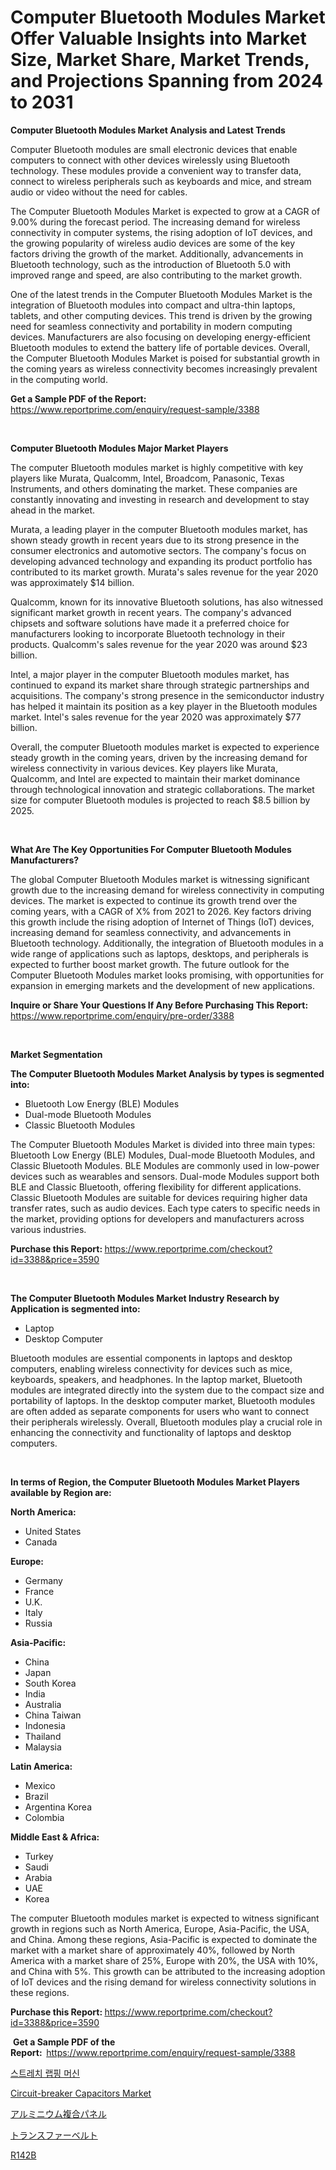 <p><h1>Computer Bluetooth Modules Market Offer Valuable Insights into Market Size, Market Share, Market Trends, and Projections Spanning from 2024 to 2031</h1></p><p><strong>Computer Bluetooth Modules Market Analysis and Latest Trends</strong></p>
<p><p>Computer Bluetooth modules are small electronic devices that enable computers to connect with other devices wirelessly using Bluetooth technology. These modules provide a convenient way to transfer data, connect to wireless peripherals such as keyboards and mice, and stream audio or video without the need for cables.</p><p>The Computer Bluetooth Modules Market is expected to grow at a CAGR of 9.00% during the forecast period. The increasing demand for wireless connectivity in computer systems, the rising adoption of IoT devices, and the growing popularity of wireless audio devices are some of the key factors driving the growth of the market. Additionally, advancements in Bluetooth technology, such as the introduction of Bluetooth 5.0 with improved range and speed, are also contributing to the market growth.</p><p>One of the latest trends in the Computer Bluetooth Modules Market is the integration of Bluetooth modules into compact and ultra-thin laptops, tablets, and other computing devices. This trend is driven by the growing need for seamless connectivity and portability in modern computing devices. Manufacturers are also focusing on developing energy-efficient Bluetooth modules to extend the battery life of portable devices. Overall, the Computer Bluetooth Modules Market is poised for substantial growth in the coming years as wireless connectivity becomes increasingly prevalent in the computing world.</p></p>
<p><strong>Get a Sample PDF of the Report:&nbsp;</strong> <a href="https://www.reportprime.com/enquiry/request-sample/3388">https://www.reportprime.com/enquiry/request-sample/3388</a></p>
<p>&nbsp;</p>
<p><strong>Computer Bluetooth Modules Major Market Players</strong></p>
<p><p>The computer Bluetooth modules market is highly competitive with key players like Murata, Qualcomm, Intel, Broadcom, Panasonic, Texas Instruments, and others dominating the market. These companies are constantly innovating and investing in research and development to stay ahead in the market.</p><p>Murata, a leading player in the computer Bluetooth modules market, has shown steady growth in recent years due to its strong presence in the consumer electronics and automotive sectors. The company's focus on developing advanced technology and expanding its product portfolio has contributed to its market growth. Murata's sales revenue for the year 2020 was approximately $14 billion.</p><p>Qualcomm, known for its innovative Bluetooth solutions, has also witnessed significant market growth in recent years. The company's advanced chipsets and software solutions have made it a preferred choice for manufacturers looking to incorporate Bluetooth technology in their products. Qualcomm's sales revenue for the year 2020 was around $23 billion.</p><p>Intel, a major player in the computer Bluetooth modules market, has continued to expand its market share through strategic partnerships and acquisitions. The company's strong presence in the semiconductor industry has helped it maintain its position as a key player in the Bluetooth modules market. Intel's sales revenue for the year 2020 was approximately $77 billion.</p><p>Overall, the computer Bluetooth modules market is expected to experience steady growth in the coming years, driven by the increasing demand for wireless connectivity in various devices. Key players like Murata, Qualcomm, and Intel are expected to maintain their market dominance through technological innovation and strategic collaborations. The market size for computer Bluetooth modules is projected to reach $8.5 billion by 2025.</p></p>
<p>&nbsp;</p>
<p><strong>What Are The Key Opportunities For Computer Bluetooth Modules Manufacturers?</strong></p>
<p><p>The global Computer Bluetooth Modules market is witnessing significant growth due to the increasing demand for wireless connectivity in computing devices. The market is expected to continue its growth trend over the coming years, with a CAGR of X% from 2021 to 2026. Key factors driving this growth include the rising adoption of Internet of Things (IoT) devices, increasing demand for seamless connectivity, and advancements in Bluetooth technology. Additionally, the integration of Bluetooth modules in a wide range of applications such as laptops, desktops, and peripherals is expected to further boost market growth. The future outlook for the Computer Bluetooth Modules market looks promising, with opportunities for expansion in emerging markets and the development of new applications.</p></p>
<p><strong>Inquire or Share Your Questions If Any Before Purchasing This Report:</strong> <a href="https://www.reportprime.com/enquiry/pre-order/3388">https://www.reportprime.com/enquiry/pre-order/3388</a></p>
<p>&nbsp;</p>
<p><strong>Market Segmentation</strong></p>
<p><strong>The Computer Bluetooth Modules Market Analysis by types is segmented into:</strong></p>
<p><ul><li>Bluetooth Low Energy (BLE) Modules</li><li>Dual-mode Bluetooth Modules</li><li>Classic Bluetooth Modules</li></ul></p>
<p><p>The Computer Bluetooth Modules Market is divided into three main types: Bluetooth Low Energy (BLE) Modules, Dual-mode Bluetooth Modules, and Classic Bluetooth Modules. BLE Modules are commonly used in low-power devices such as wearables and sensors. Dual-mode Modules support both BLE and Classic Bluetooth, offering flexibility for different applications. Classic Bluetooth Modules are suitable for devices requiring higher data transfer rates, such as audio devices. Each type caters to specific needs in the market, providing options for developers and manufacturers across various industries.</p></p>
<p><strong>Purchase this Report:&nbsp;</strong><a href="https://www.reportprime.com/checkout?id=3388&price=3590">https://www.reportprime.com/checkout?id=3388&price=3590</a></p>
<p>&nbsp;</p>
<p><strong>The Computer Bluetooth Modules Market Industry Research by Application is segmented into:</strong></p>
<p><ul><li>Laptop</li><li>Desktop Computer</li></ul></p>
<p><p>Bluetooth modules are essential components in laptops and desktop computers, enabling wireless connectivity for devices such as mice, keyboards, speakers, and headphones. In the laptop market, Bluetooth modules are integrated directly into the system due to the compact size and portability of laptops. In the desktop computer market, Bluetooth modules are often added as separate components for users who want to connect their peripherals wirelessly. Overall, Bluetooth modules play a crucial role in enhancing the connectivity and functionality of laptops and desktop computers.</p></p>
<p>&nbsp;</p>
<p><strong>In terms of Region, the Computer Bluetooth Modules Market Players available by Region are:</strong></p>
<p>
    <p> <strong> North America: </strong>
        <ul>
            <li>United States</li>
            <li>Canada</li>
        </ul>
        </p> 
    <p> <strong> Europe: </strong>
        <ul>
            <li>Germany</li>
            <li>France</li>
            <li>U.K.</li>
            <li>Italy</li>
            <li>Russia</li>
        </ul>
        </p> 
    <p> <strong> Asia-Pacific: </strong>
        <ul>
            <li>China</li>
            <li>Japan</li>
            <li>South Korea</li>
            <li>India</li>
            <li>Australia</li>
            <li>China Taiwan</li>
            <li>Indonesia</li>
            <li>Thailand</li>
            <li>Malaysia</li>
        </ul>
        </p> 
    <p> <strong> Latin America: </strong>
        <ul>
            <li>Mexico</li>
            <li>Brazil</li>
            <li>Argentina Korea</li>
            <li>Colombia</li>
        </ul>
        </p> 
    <p> <strong> Middle East & Africa: </strong>
        <ul>
            <li>Turkey</li>
            <li>Saudi</li>
            <li>Arabia</li>
            <li>UAE</li>
            <li>Korea</li>
        </ul>
    </p>
    </p>
<p><p>The computer Bluetooth modules market is expected to witness significant growth in regions such as North America, Europe, Asia-Pacific, the USA, and China. Among these regions, Asia-Pacific is expected to dominate the market with a market share of approximately 40%, followed by North America with a market share of 25%, Europe with 20%, the USA with 10%, and China with 5%. This growth can be attributed to the increasing adoption of IoT devices and the rising demand for wireless connectivity solutions in these regions.</p></p>
<p><strong>Purchase this Report: </strong><a href="https://www.reportprime.com/checkout?id=3388&price=3590">https://www.reportprime.com/checkout?id=3388&price=3590</a></p>
<p>&nbsp;<strong>Get a Sample PDF of the Report:&nbsp;&nbsp;</strong><a href="https://www.reportprime.com/enquiry/request-sample/3388">https://www.reportprime.com/enquiry/request-sample/3388</a></p>
<p><strong></strong></p>
<p><p><a href="https://github.com/Elenrrera7685/Market-Research-Report-List-1/blob/main/686940013045.md">스트레치 랩핑 머신</a></p><p><a href="https://github.com/Whitneyboyettebo9kiw7yr13/Market-Research-Report-List-1/blob/main/circuit-breaker-capacitors-market.md">Circuit-breaker Capacitors Market</a></p><p><a href="https://medium.com/@nicholas.ellison0076890/%E3%82%A2%E3%83%AB%E3%83%9F%E3%83%8B%E3%82%A6%E3%83%A0%E8%A4%87%E5%90%88%E3%83%91%E3%83%8D%E3%83%AB%E5%B8%82%E5%A0%B4%E3%81%AF-%E5%B8%82%E5%A0%B4%E3%82%B7%E3%82%A7%E3%82%A2-%E5%B8%82%E5%A0%B4%E5%8B%95%E5%90%91-%E5%B8%82%E5%A0%B4%E6%88%90%E9%95%B7%E3%81%AB%E9%96%A2%E3%81%99%E3%82%8B%E6%83%85%E5%A0%B1%E3%82%92%E6%8F%90%E4%BE%9B%E3%81%97%E3%81%BE%E3%81%99-9796e59278c0">アルミニウム複合パネル</a></p><p><a href="https://github.com/ReyesKohler20231/Market-Research-Report-List-1/blob/main/239862614014.md">トランスファーベルト</a></p><p><a href="https://github.com/sammyUltyylrich9067856/Market-Research-Report-List-1/blob/main/964772813046.md">R142B</a></p></p>